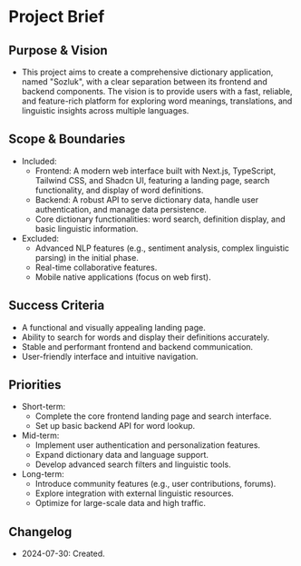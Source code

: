 # Project Brief
## Purpose & Vision
- This project aims to create a comprehensive dictionary application, named "Sozluk", with a clear separation between its frontend and backend components. The vision is to provide users with a fast, reliable, and feature-rich platform for exploring word meanings, translations, and linguistic insights across multiple languages.

## Scope & Boundaries
- Included: 
  - Frontend: A modern web interface built with Next.js, TypeScript, Tailwind CSS, and Shadcn UI, featuring a landing page, search functionality, and display of word definitions.
  - Backend: A robust API to serve dictionary data, handle user authentication, and manage data persistence.
  - Core dictionary functionalities: word search, definition display, and basic linguistic information.
- Excluded: 
  - Advanced NLP features (e.g., sentiment analysis, complex linguistic parsing) in the initial phase.
  - Real-time collaborative features.
  - Mobile native applications (focus on web first).

## Success Criteria
- A functional and visually appealing landing page.
- Ability to search for words and display their definitions accurately.
- Stable and performant frontend and backend communication.
- User-friendly interface and intuitive navigation.

## Priorities
- Short-term: 
  - Complete the core frontend landing page and search interface.
  - Set up basic backend API for word lookup.
- Mid-term: 
  - Implement user authentication and personalization features.
  - Expand dictionary data and language support.
  - Develop advanced search filters and linguistic tools.
- Long-term: 
  - Introduce community features (e.g., user contributions, forums).
  - Explore integration with external linguistic resources.
  - Optimize for large-scale data and high traffic.

## Changelog
- 2024-07-30: Created.